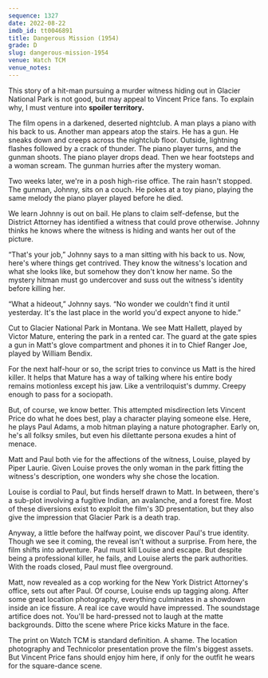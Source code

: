 ```yaml
---
sequence: 1327
date: 2022-08-22
imdb_id: tt0046891
title: Dangerous Mission (1954)
grade: D
slug: dangerous-mission-1954
venue: Watch TCM
venue_notes:
---
```


This story of a hit-man pursuing a murder witness hiding out in Glacier National Park is not good, but may appeal to Vincent Price fans. To explain why, I must venture into **spoiler territory.**

<!-- end -->

The film opens in a darkened, deserted nightclub. A man plays a piano with his back to us. Another man appears atop the stairs. He has a gun. He sneaks down and creeps across the nightclub floor. Outside, lightning flashes followed by a crack of thunder. The piano player turns, and the gunman shoots. The piano player drops dead. Then we hear footsteps and a woman scream. The gunman hurries after the mystery woman.

Two weeks later, we're in a posh high-rise office. The rain hasn't stopped. The gunman, Johnny, sits on a couch. He pokes at a toy piano, playing the same melody the piano player played before he died.

We learn Johnny is out on bail. He plans to claim self-defense, but the District Attorney has identified a witness that could prove otherwise. Johnny thinks he knows where the witness is hiding and wants her out of the picture.

“That's your job,” Johnny says to a man sitting with his back to us. Now, here's where things get contrived. They know the witness's location and what she looks like, but somehow they don't know her name. So the mystery hitman must go undercover and suss out the witness's identity before killing her.

“What a hideout,” Johnny says. “No wonder we couldn't find it until yesterday. It's the last place in the world you'd expect anyone to hide.”

Cut to Glacier National Park in Montana. We see Matt Hallett, played by Victor Mature, entering the park in a rented car. The guard at the gate spies a gun in Matt's glove compartment and phones it in to Chief Ranger Joe, played by William Bendix.

For the next half-hour or so, the script tries to convince us Matt is the hired killer. It helps that Mature has a way of talking where his entire body remains motionless except his jaw. Like a ventriloquist's dummy. Creepy enough to pass for a sociopath.

But, of course, we know better. This attempted misdirection lets Vincent Price do what he does best, play a character playing someone else. Here, he plays Paul Adams, a mob hitman playing a nature photographer. Early on, he's all folksy smiles, but even his dilettante persona exudes a hint of menace.

Matt and Paul both vie for the affections of the witness, Louise, played by Piper Laurie. Given Louise proves the only woman in the park fitting the witness's description, one wonders why she chose the location.

Louise is cordial to Paul, but finds herself drawn to Matt. In between, there's a sub-plot involving a fugitive Indian, an avalanche, and a forest fire. Most of these diversions exist to exploit the film's 3D presentation, but they also give the impression that Glacier Park is a death trap.

Anyway, a little before the halfway point, we discover Paul's true identity. Though we see it coming, the reveal isn't without a surprise. From here, the film shifts into adventure. Paul must kill Louise and escape. But despite being a professional killer, he fails, and Louise alerts the park authorities. With the roads closed, Paul must flee overground.

Matt, now revealed as a cop working for the New York District Attorney's office, sets out after Paul. Of course, Louise ends up tagging along. After some great location photography, everything culminates in a showdown inside an ice fissure. A real ice cave would have impressed. The soundstage artifice does not. You'll be hard-pressed not to laugh at the matte backgrounds. Ditto the scene where Price kicks Mature in the face.

The print on Watch TCM is standard definition. A shame. The location photography and Technicolor presentation prove the film's biggest assets. But Vincent Price fans should enjoy him here, if only for the outfit he wears for the square-dance scene.
